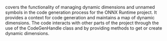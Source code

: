 covers the functionality of managing dynamic dimensions and unnamed symbols in the code generation process for the ONNX Runtime project. It provides a context for code generation and maintains a map of dynamic dimensions. The code interacts with other parts of the project through the use of the CodeGenHandle class and by providing methods to get or create dynamic dimensions.